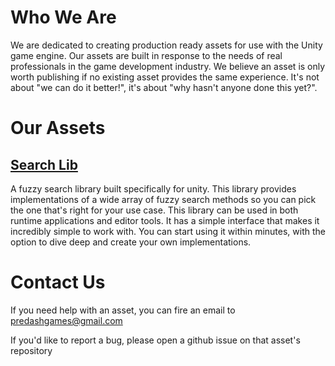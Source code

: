 # Who We Are
We are dedicated to creating production ready assets for use with the Unity game engine. Our assets are built in response to the needs of real professionals in the game development industry. We believe an asset is only worth publishing if no existing asset provides the same experience. It's not about "we can do it better!", it's about "why hasn't anyone done this yet?".

# Our Assets

## [Search Lib](SearchLib/index.md)
A fuzzy search library built specifically for unity. This library provides implementations of a wide array of fuzzy search methods so you can pick the one that's right for your use case. This library can be used in both runtime applications and editor tools. It has a simple interface that makes it incredibly simple to work with. You can start using it within minutes, with the option to dive deep and create your own implementations.

# Contact Us
If you need help with an asset, you can fire an email to predashgames@gmail.com

If you'd like to report a bug, please open a github issue on that asset's repository
